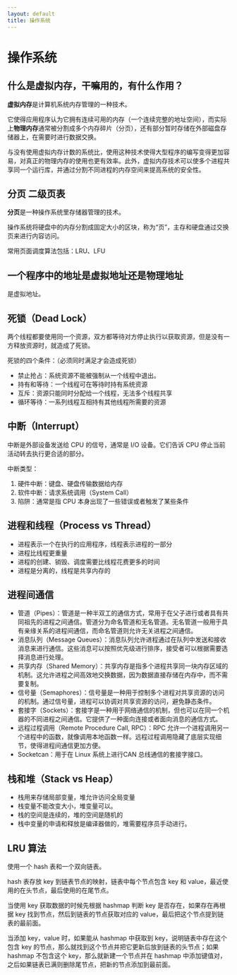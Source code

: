 ```yaml
---
layout: default
title: 操作系统
---
```


# 操作系统

## 什么是虚拟内存，干嘛用的，有什么作用？

**虚拟内存**是计算机系统内存管理的一种技术。

它使得应用程序认为它拥有连续可用的内存（一个连续完整的地址空间），而实际上**物理内存**通常被分割成多个内存碎片（分页），还有部分暂时存储在外部磁盘存储器上，在需要时进行数据交换。

与没有使用虚拟内存计数的系统比，使用这种技术使得大型程序的编写变得更加容易，对真正的物理内存的使用也更有效率。此外，虚拟内存技术可以使多个进程共享同一个运行库，并通过分割不同进程的内存空间来提高系统的安全性。

## 分页 二级页表

**分页**是一种操作系统里存储器管理的技术。

操作系统将硬盘中的内存分割成固定大小的区块，称为“页”，主存和硬盘通过交换页来进行内容访问。

常用页面调度算法包括：LRU、LFU

## 一个程序中的地址是虚拟地址还是物理地址

是虚拟地址。

## 死锁（Dead Lock）

两个线程都要使用同一个资源，双方都等待对方停止执行以获取资源，但是没有一方释放资源时，就造成了死锁。

死锁的四个条件：（必须同时满足才会造成死锁）

- 禁止抢占：系统资源不能被强制从一个线程中退出。
- 持有和等待：一个线程可在等待时持有系统资源
- 互斥：资源只能同时分配给一个线程，无法多个线程共享
- 循环等待：一系列线程互相持有其他线程所需要的资源

## 中断（Interrupt）

中断是外部设备发送给 CPU 的信号，通常是 I/O 设备。它们告诉 CPU 停止当前活动转去执行更合适的部分。

中断类型：

1. 硬件中断：键盘、硬盘传输数据给内存
2. 软件中断：请求系统调用（System Call）
3. 陷阱：通常是指 CPU 本身出现了一些错误或者触发了某些条件

## 进程和线程（Process vs Thread）

- 进程表示一个在执行的应用程序，线程表示进程的一部分
- 进程比线程更重量
- 进程的创建、销毁、调度需要比线程花费更多的时间
- 进程是分离的，线程是共享内存的

## 进程间通信

- 管道（Pipes）：管道是一种半双工的通信方式，常用于在父子进行或者具有共同祖先的进程之间通信。管道分为命名管道和无名管道。无名管道一般用于具有亲缘关系的进程间通信，而命名管道则允许无关进程之间通信。
- 消息队列（Message Queues）：消息队列允许进程通过在队列中发送和接收消息来进行通信。这些消息可以按照优先级进行排序，接受者可以根据需要选择消息进行处理。
- 共享内存（Shared Memory）：共享内存是指多个进程共享同一块内存区域的机制。这允许进程之间高效地交换数据，因为数据直接存储在内存中，而不需要复制。
- 信号量（Semaphores）：信号量是一种用于控制多个进程对共享资源的访问的机制。通过信号量，进程可以协调对共享资源的访问，避免静态条件。
- 套接字（Sockets）：套接字是一种用于网络通信的机制，但也可以在同一个机器的不同进程之间通信。它提供了一种面向连接或者面向消息的通信方式。
- 远程过程调用（Remote Procedure Call, RPC）：RPC 允许一个进程调用另一个进程中的函数，就像调用本地函数一样。远程过程调用隐藏了底层实现细节，使得进程间通信更加方便。
- Socketcan：用于在 Linux 系统上进行CAN 总线通信的套接字接口。

## 栈和堆（Stack vs Heap）

- 栈用来存储局部变量，堆允许访问全局变量
- 栈变量不能改变大小，堆变量可以。
- 栈的空间是连续的，堆的空间是随机的
- 栈中变量的申请和释放是编译器做的，堆需要程序员手动进行。

## LRU 算法

使用一个 hash 表和一个双向链表。

hash 表存放 key 到链表节点的映射，链表中每个节点包含 key 和 value，最近使用的在头节点，最后使用的在尾节点。

当使用 key 获取数据的时候先根据 hashmap 判断 key 是否存在，如果存在再根据 key 找到节点，然后到链表的节点获取对应的 value，最后把这个节点提到链表的最前面。

当添加 key，value 时，如果能从 hashmap 中获取到 key，说明链表中存在这个包含 key 的节点，那么就找到这个节点并把它更新后放到链表的头节点；如果 hashmap 不包含这个 key，那么就新建一个节点并在 hashmap 中添加键值对，之后如果链表已满则删除尾节点，把新的节点添加到最前面。
